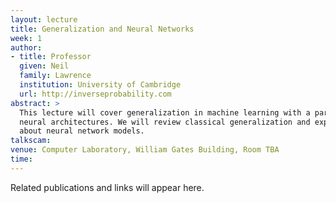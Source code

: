 ```yaml
---
layout: lecture
title: Generalization and Neural Networks
week: 1
author:
- title: Professor
  given: Neil
  family: Lawrence
  institution: University of Cambridge
  url: http://inverseprobability.com
abstract: >
  This lecture will cover generalization in machine learning with a particular focus on
  neural architectures. We will review classical generalization and explore what's different
  about neural network models.
talkscam:
venue: Computer Laboratory, William Gates Building, Room TBA
time:
---
```


Related publications and links will appear here.
